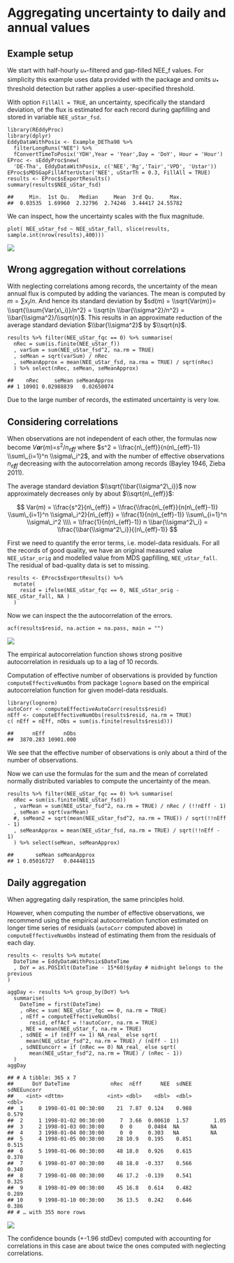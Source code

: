 Aggregating uncertainty to daily and annual values
==================================================

Example setup
-------------

We start with half-hourly *u*<sub>\*</sub>-filtered and gap-filled
NEE\_f values. For simplicity this example uses data provided with the
package and omits *u*<sub>\*</sub> threshold detection but rather
applies a user-specified threshold.

With option `FillAll = TRUE`, an uncertainty, specifically the standard
deviation, of the flux is estimated for each record during gapfilling
and stored in variable `NEE_uStar_fsd`.

    library(REddyProc)
    library(dplyr)
    EddyDataWithPosix <- Example_DETha98 %>% 
      filterLongRuns("NEE") %>% 
      fConvertTimeToPosix('YDH',Year = 'Year',Day = 'DoY', Hour = 'Hour')
    EProc <- sEddyProc$new(
      'DE-Tha', EddyDataWithPosix, c('NEE','Rg','Tair','VPD', 'Ustar'))
    EProc$sMDSGapFillAfterUstar('NEE', uStarTh = 0.3, FillAll = TRUE)
    results <- EProc$sExportResults() 
    summary(results$NEE_uStar_fsd)

    ##     Min.  1st Qu.   Median     Mean  3rd Qu.     Max. 
    ##  0.03535  1.69960  2.32796  2.74246  3.44417 24.55782

We can inspect, how the uncertainty scales with the flux magnitude.

    plot( NEE_uStar_fsd ~ NEE_uStar_fall, slice(results, sample.int(nrow(results),400)))

![](aggUncertainty_files/figure-markdown_strict/unnamed-chunk-3-1.png)

Wrong aggregation without correlations
--------------------------------------

With neglecting correlations among records, the uncertainty of the mean
annual flux is computed by adding the variances. The mean is computed by
*m* = ∑*x*<sub>*i*</sub>/*n*. And hence its standard deviation by
$sd(m) = \\sqrt{Var(m)}= \\sqrt{\\sum{Var(x\_i)}/n^2} = \\sqrt{n \\bar{\\sigma^2}/n^2} = \\bar{\\sigma^2}/\\sqrt{n}$.
This results in an approximate reduction of the average standard
deviation $\\bar{\\sigma^2}$ by $\\sqrt{n}$.

    results %>% filter(NEE_uStar_fqc == 0) %>% summarise(
      nRec = sum(is.finite(NEE_uStar_f))
      , varSum = sum(NEE_uStar_fsd^2, na.rm = TRUE)
      , seMean = sqrt(varSum) / nRec
      , seMeanApprox = mean(NEE_uStar_fsd, na.rma = TRUE) / sqrt(nRec)
      ) %>% select(nRec, seMean, seMeanApprox)

    ##    nRec     seMean seMeanApprox
    ## 1 10901 0.02988839   0.02650074

Due to the large number of records, the estimated uncertainty is very
low.

Considering correlations
------------------------

When observations are not independent of each other, the formulas now
become *V**a**r*(*m*)=*s*<sup>2</sup>/*n*<sub>*e**f**f*</sub> where
$s^2 = \\frac{n\_{eff}}{n(n\_{eff}-1)} \\sum\_{i=1}^n \\sigma\_i^2$, and
with the number of effective observations *n*<sub>*e**f**f*</sub>
decreasing with the autocorrelation among records (Bayley 1946, Zieba
2011).

The average standard deviation $\\sqrt{\\bar{\\sigma^2\_i}}$ now
approximately decreases only by about $\\sqrt{n\_{eff}}$:

$$
Var(m) = \\frac{s^2}{n\_{eff}} 
= \\frac{\\frac{n\_{eff}}{n(n\_{eff}-1)} \\sum\_{i=1}^n \\sigma\_i^2}{n\_{eff}}
= \\frac{1}{n(n\_{eff}-1)} \\sum\_{i=1}^n \\sigma\_i^2 \\\\
= \\frac{1}{n(n\_{eff}-1)} n \\bar{\\sigma^2\_i} = \\frac{\\bar{\\sigma^2\_i}}{(n\_{eff}-1)} 
$$

First we need to quantify the error terms, i.e. model-data residuals.
For all the records of good quality, we have an original measured value
`NEE_uStar_orig` and modelled value from MDS gapfilling,
`NEE_uStar_fall`. The residual of bad-quality data is set to missing.

    results <- EProc$sExportResults() %>% 
      mutate(
        resid = ifelse(NEE_uStar_fqc == 0, NEE_uStar_orig - NEE_uStar_fall, NA )
      )

Now we can inspect the the autocorrelation of the errors.

    acf(results$resid, na.action = na.pass, main = "")

![](aggUncertainty_files/figure-markdown_strict/unnamed-chunk-6-1.png)

The empirical autocorrelation function shows strong positive
autocorrelation in residuals up to a lag of 10 records.

Computation of effective number of observations is provided by function
`computeEffectiveNumObs` from package `lognorm` based on the empirical
autocorrelation function for given model-data residuals.

    library(lognorm)
    autoCorr <- computeEffectiveAutoCorr(results$resid)
    nEff <- computeEffectiveNumObs(results$resid, na.rm = TRUE)
    c( nEff = nEff, nObs = sum(is.finite(results$resid)))

    ##      nEff      nObs 
    ##  3870.283 10901.000

We see that the effective number of observations is only about a third
of the number of observations.

Now we can use the formulas for the sum and the mean of correlated
normally distributed variables to compute the uncertainty of the mean.

    results %>% filter(NEE_uStar_fqc == 0) %>% summarise(
      nRec = sum(is.finite(NEE_uStar_fsd))
      , varMean = sum(NEE_uStar_fsd^2, na.rm = TRUE) / nRec / (!!nEff - 1)
      , seMean = sqrt(varMean) 
      #, seMean2 = sqrt(mean(NEE_uStar_fsd^2, na.rm = TRUE)) / sqrt(!!nEff - 1)
      , seMeanApprox = mean(NEE_uStar_fsd, na.rm = TRUE) / sqrt(!!nEff - 1)
      ) %>% select(seMean, seMeanApprox)

    ##       seMean seMeanApprox
    ## 1 0.05016727   0.04448115

Daily aggregation
-----------------

When aggregating daily respiration, the same principles hold.

However, when computing the number of effective observations, we
recommend using the empirical autocorrelation function estimated on
longer time series of residuals (`autoCorr` computed above) in
`computeEffectiveNumObs` instead of estimating them from the residuals
of each day.

    results <- results %>% mutate(
      DateTime = EddyDataWithPosix$DateTime
      , DoY = as.POSIXlt(DateTime - 15*60)$yday # midnight belongs to the previous
    )

    aggDay <- results %>% group_by(DoY) %>% 
      summarise(
        DateTime = first(DateTime)
        , nRec = sum( NEE_uStar_fqc == 0, na.rm = TRUE)
        , nEff = computeEffectiveNumObs(
           resid, effAcf = !!autoCorr, na.rm = TRUE)
        , NEE = mean(NEE_uStar_f, na.rm = TRUE)
        , sdNEE = if (nEff <= 1) NA_real_ else sqrt(
          mean(NEE_uStar_fsd^2, na.rm = TRUE) / (nEff - 1)) 
        , sdNEEuncorr = if (nRec == 0) NA_real_ else sqrt(
           mean(NEE_uStar_fsd^2, na.rm = TRUE) / (nRec - 1))
      )
    aggDay

    ## # A tibble: 365 x 7
    ##      DoY DateTime             nRec  nEff      NEE  sdNEE sdNEEuncorr
    ##    <int> <dttm>              <int> <dbl>    <dbl>  <dbl>       <dbl>
    ##  1     0 1998-01-01 00:30:00    21  7.87  0.124    0.988       0.579
    ##  2     1 1998-01-02 00:30:00     7  3.66  0.00610  1.57        1.05 
    ##  3     2 1998-01-03 00:30:00     0  0     0.0484  NA          NA    
    ##  4     3 1998-01-04 00:30:00     0  0     0.303   NA          NA    
    ##  5     4 1998-01-05 00:30:00    28 10.9   0.195    0.851       0.515
    ##  6     5 1998-01-06 00:30:00    48 18.0   0.926    0.615       0.370
    ##  7     6 1998-01-07 00:30:00    48 18.0  -0.337    0.566       0.340
    ##  8     7 1998-01-08 00:30:00    46 17.2  -0.139    0.541       0.325
    ##  9     8 1998-01-09 00:30:00    45 16.8   0.614    0.482       0.289
    ## 10     9 1998-01-10 00:30:00    36 13.5   0.242    0.646       0.386
    ## # … with 355 more rows

![](aggUncertainty_files/figure-markdown_strict/uncBand-1.png)

The confidence bounds (+-1.96 stdDev) computed with accounting for
correlations in this case are about twice the ones computed with
neglecting correlations.
